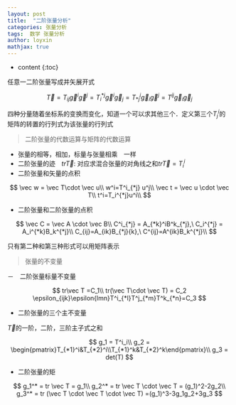 ```yaml
---
layout: post
title:  "二阶张量分析"
categories: 张量分析
tags:  数学 张量分析
author: loyxin
mathjax: true
---
```


* content
{:toc}

任意一二阶张量写成并矢展开式

$$
\vec T = T_{ij}\vec g^i\vec g^j =T_i^{*j}\vec g^i\vec g_j=T^i_{*j}\vec g_i\vec g^j =  T^{ij}\vec g_i\vec g_j
$$

四种分量随着坐标系的变换而变化，知道一个可以求其他三个．定义第三个$T^i_j$的矩阵的转置的行列式为该张量的行列式

> 二阶张量的代数运算与矩阵的代数运算
- 张量的相等，相加，标量与张量相乘　一样
- 二阶张量的迹　$tr \vec T$: 对应求混合张量的对角线之和$tr\vec T=T^i_i$
- 二阶张量和矢量的点积

$$
\vec w = \vec T\cdot \vec u\\
w^i=T^i_{*j} u^j\\
\vec t = \vec u \cdot \vec T\\
t^i=T_i^{*j}u^i\\
$$

- 二阶张量和二阶张量的点积

$$
\vec C = \vec A \cdot \vec B\\
C^i_{*j} = A_{*k}^iB^k_{*j},\ C_i^{*j} = A_i^{*k}B_k^{*j}\\
C_{ij}=A_{ik}B_{*j}{k},\ C^{ij}=A^{ik}B_k^{*j}\\
$$

只有第二种和第三种形式可以用矩阵表示

> 张量的不变量

－　二阶张量标量不变量

$$
tr\vec T =C_1\\
tr(\vec T\cdot \vec T) = C_2
\epsilon_{ijk}\epsilon{lmn}T^i_{*l}T^j_{*m}T^k_{*n}=C_3
$$

- 二阶张量的三个主不变量

$\vec T$的一阶，二阶，三阶主子式之和

$$
g_1 = T^i_i\\
g_2 = \begin{pmatrix}T_{*1}^i&T_{*2}^i\\T_{*1}^k&T_{*2}^k\end{pmatrix}\\
g_3 = det(T)
$$

- 二阶张量的矩

$$
g_1^* = tr \vec T = g_1\\
g_2^* = tr \vec T \cdot \vec T = (g_1)^2-2g_2\\
g_3^* = tr (\vec T \cdot \vec T \cdot \vec T) =(g_1)^3-3g_1g_2+3g_3
$$

